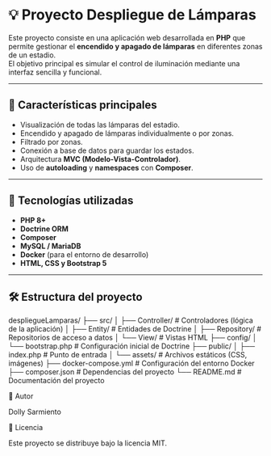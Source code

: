 # 💡 Proyecto Despliegue de Lámparas

Este proyecto consiste en una aplicación web desarrollada en **PHP** que permite gestionar el **encendido y apagado de lámparas** en diferentes zonas de un estadio.  
El objetivo principal es simular el control de iluminación mediante una interfaz sencilla y funcional.

---

## 🚀 Características principales

- Visualización de todas las lámparas del estadio.  
- Encendido y apagado de lámparas individualmente o por zonas.  
- Filtrado por zonas.  
- Conexión a base de datos para guardar los estados.  
- Arquitectura **MVC (Modelo-Vista-Controlador)**.  
- Uso de **autoloading** y **namespaces** con **Composer**.  

---

## 🧩 Tecnologías utilizadas

- **PHP 8+**  
- **Doctrine ORM**  
- **Composer**  
- **MySQL / MariaDB**  
- **Docker** (para el entorno de desarrollo)  
- **HTML, CSS y Bootstrap 5**  

---

## 🛠️ Estructura del proyecto

despliegueLamparas/
├── src/
│ ├── Controller/ # Controladores (lógica de la aplicación)
│ ├── Entity/ # Entidades de Doctrine
│ ├── Repository/ # Repositorios de acceso a datos
│ └── View/ # Vistas HTML
├── config/
│ └── bootstrap.php # Configuración inicial de Doctrine
├── public/
│ ├── index.php # Punto de entrada
│ └── assets/ # Archivos estáticos (CSS, imágenes)
├── docker-compose.yml # Configuración del entorno Docker
├── composer.json # Dependencias del proyecto
└── README.md # Documentación del proyecto

🧠 Autor

Dolly Sarmiento

📜 Licencia

Este proyecto se distribuye bajo la licencia MIT.
